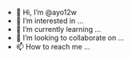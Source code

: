 - 👋 Hi, I’m @ayo12w
- 👀 I’m interested in ...
- 🌱 I’m currently learning ...
- 💞️ I’m looking to collaborate on ...
- 📫 How to reach me ...

<!---
ayo12w/ayo12w is a ✨ special ✨ repository because its `README.md` (this file) appears on your GitHub profile.
You can click the Preview link to take a look at your changes.
--->

